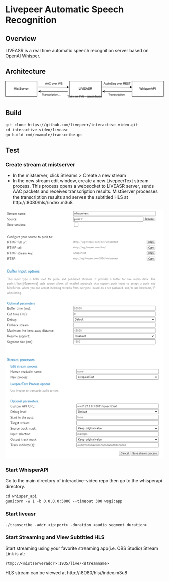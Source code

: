 # Livepeer Automatic Speech Recognition

## Overview
LIVEASR is a real time automatic speech recognition server based on OpenAI Whisper.

## Architecture
![](img/liveasr.svg)

## Build
```
git clone https://github.com/livepeer/interactive-video.git 
cd interactive-video/liveasr
go build cmd/example/transcribe.go
```

## Test
### Create stream at mistserver
- In the mistserver, click Streams > Create a new stream
- In the new stream edit window, create a new LivepeerText stream process. This process opens a websocket to LIVEASR server, sends AAC packets and receives transcription results. MistServer processes the transcription results and serves the subtitled HLS at http://<mistserveraddress>:8080/hls/<streamname>/index.m3u8


![MistServer Configuration](img/mistasrconfig.png)

### Start WhisperAPI
Go to the main directory of interactive-video repo then go to the whisperapi directory.
```
cd whisper_api
gunicorn -w 1 -b 0.0.0.0:5000 --timeout 300 wsgi:app
```

### Start liveasr

```
./transcribe -addr <ip:port> -duration <audio segment duration>
```

### Start Streaming and View Subtitled HLS
Start streaming using your favorite streaming app(i.e. OBS Studio)
Stream Link is at:
```
rtmp://<mistserveraddr>:1935/live/<streamname>
```

HLS stream can be viewed at http://<mistserveraddress>:8080/hls/<streamname>/index.m3u8


